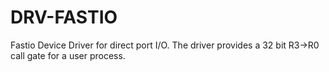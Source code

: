 DRV-FASTIO
==========

Fastio Device Driver for direct port I/O. The driver provides a 32 bit R3->R0 call gate for a user process. 

